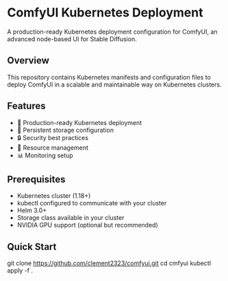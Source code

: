 # ComfyUI Kubernetes Deployment

A production-ready Kubernetes deployment configuration for ComfyUI, an advanced node-based UI for Stable Diffusion.

## Overview

This repository contains Kubernetes manifests and configuration files to deploy ComfyUI in a scalable and maintainable way on Kubernetes clusters.

## Features

- 🚀 Production-ready Kubernetes deployment
- 💾 Persistent storage configuration
- 🔒 Security best practices
- 🔧 Resource management
- 📊 Monitoring setup

## Prerequisites

- Kubernetes cluster (1.18+)
- kubectl configured to communicate with your cluster
- Helm 3.0+
- Storage class available in your cluster
- NVIDIA GPU support (optional but recommended)

## Quick Start

git clone https://github.com/clement2323/comfyui.git
cd cmfyui 
kubectl apply -f .
